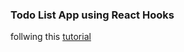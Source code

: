 ### Todo List App using React Hooks

follwing this [tutorial](https://www.youtube.com/watch?v=mxK8b99iJTg&t=9s)

